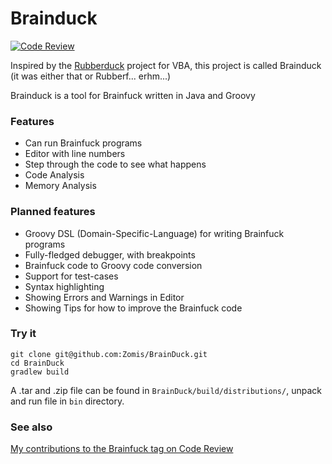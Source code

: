 Brainduck
=========

[![Code Review](http://www.zomis.net/codereview/shield/?qid=61651&mode=views)](http://codereview.stackexchange.com/q/61651/31562)

Inspired by the [Rubberduck](https://github.com/rubberduck-vba/Rubberduck) project for VBA, this project is called Brainduck (it was either that or Rubberf... erhm...)

Brainduck is a tool for Brainfuck written in Java and Groovy

### Features

- Can run Brainfuck programs
- Editor with line numbers
- Step through the code to see what happens
- Code Analysis
- Memory Analysis

### Planned features

- Groovy DSL (Domain-Specific-Language) for writing Brainfuck programs
- Fully-fledged debugger, with breakpoints
- Brainfuck code to Groovy code conversion
- Support for test-cases
- Syntax highlighting
- Showing Errors and Warnings in Editor
- Showing Tips for how to improve the Brainfuck code

### Try it

    git clone git@github.com:Zomis/BrainDuck.git
    cd BrainDuck
    gradlew build

A .tar and .zip file can be found in `BrainDuck/build/distributions/`, unpack and run file in `bin` directory.

### See also

[My contributions to the Brainfuck tag on Code Review](http://codereview.stackexchange.com/search?q=user%3A31562+%5Bbrainfuck%5D)
